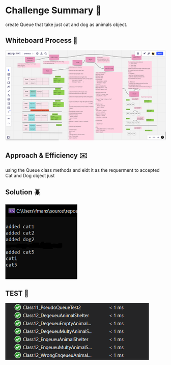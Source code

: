 # Challenge Summary :file_folder:
create Queue that take just cat and dog as animals object.

## Whiteboard Process  :notebook:
![img](/image/Class12/Class12_WB.PNG)

## Approach & Efficiency :envelope:
using the Queue class methods and eidt it as the requerment to accepted Cat and Dog object just 
## Solution :beetle:
![img](/image/Class12/run_12.PNG)
## TEST :notebook:

![img](/image/Class12/test_12.PNG)
